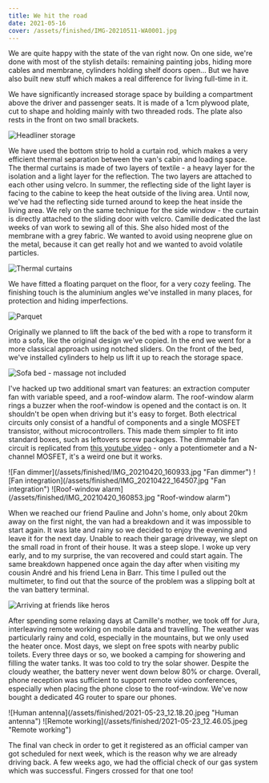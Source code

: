 ```yaml
---
title: We hit the road
date: 2021-05-16
cover: /assets/finished/IMG-20210511-WA0001.jpg
---
```

We are quite happy with the state of the van right now.
On one side, we're done with most of the stylish details: remaining painting jobs, hiding more cables and membrane, cylinders holding shelf doors open...
But we have also built new stuff which makes a real difference for living full-time in it.

We have significantly increased storage space by building a compartment above the driver and passenger seats.
It is made of a 1cm plywood plate, cut to shape and holding mainly with two threaded rods.
The plate also rests in the front on two small brackets.

![Headliner storage](/assets/finished/IMG_20210424_193108.jpg "Headliner storage")

We have used the bottom strip to hold a curtain rod, which makes a very efficient thermal separation between the van's cabin and loading space.
The thermal curtains is made of two layers of textile - a heavy layer for the isolation and a light layer for the reflection.
The two layers are attached to each other using velcro.
In summer, the reflecting side of the light layer is facing to the cabine to keep the heat outside of the living area.
Until now, we've had the reflecting side turned around to keep the heat inside the living area.
We rely on the same technique for the side window - the curtain is directly attached to the sliding door with velcro.
Camille dedicated the last weeks of van work to sewing all of this.
She also hided most of the membrane with a grey fabric.
We wanted to avoid using neoprene glue on the metal, because it can get really hot and we wanted to avoid volatile particles.

![Thermal curtains](/assets/finished/2021-05-23_12.46.16.jpeg "Thermal curtains")

We have fitted a floating parquet on the floor, for a very cozy feeling.
The finishing touch is the aluminium angles we've installed in many places, for protection and hiding imperfections.

![Parquet](/assets/finished/IMG_20210425_175804.jpg "Parquet")

Originally we planned to lift the back of the bed with a rope to transform it into a sofa, like the original design we've copied.
In the end we went for a more classical approach using notched sliders.
On the front of the bed, we've installed cylinders to help us lift it up to reach the storage space.

![Sofa bed - massage not included](/assets/finished/received_511529293537597.jpeg "Sofa bed - massage not included")

I've hacked up two additional smart van features: an extraction computer fan with variable speed, and a roof-window alarm.
The roof-window alarm rings a buzzer when the roof-window is opened and the contact is on.
It shouldn't be open when driving but it's easy to forget.
Both electrical circuits only consist of a handful of components and a single MOSFET transistor, without microcontrollers.
This made them simpler to fit into standard boxes, such as leftovers screw packages.
The dimmable fan circuit is replicated from [this youtube video](https://www.youtube.com/watch?v=8e64L5RWYGM) - only a potentiometer and a N-channel MOSFET, it's a weird one but it works.

<div class="row-image">
![Fan dimmer](/assets/finished/IMG_20210420_160933.jpg "Fan dimmer")
![Fan integration](/assets/finished/IMG_20210422_164507.jpg "Fan integration")
![Roof-window alarm](/assets/finished/IMG_20210420_160853.jpg "Roof-window alarm")
</div>

When we reached our friend Pauline and John's home, only about 20km away on the first night, the van had a breakdown and it was impossible to start again.
It was late and rainy so we decided to enjoy the evening and leave it for the next day.
Unable to reach their garage driveway, we slept on the small road in front of their house.
It was a steep slope.
I woke up very early, and to my surprise, the van recovered and could start again.
The same breakdown happened once again the day after when visiting my cousin André and his friend Lena in Barr.
This time I pulled out the multimeter, to find out that the source of the problem was a slipping bolt at the van battery terminal.

![Arriving at friends like heros](/assets/finished/IMG_20210510_222109.jpg "Arriving at friends like heros")

After spending some relaxing days at Camille's mother, we took off for Jura, interleaving remote working on mobile data and travelling.
The weather was particularly rainy and cold, especially in the mountains, but we only used the heater once.
Most days, we slept on free spots with nearby public toilets.
Every three days or so, we booked a camping for showering and filling the water tanks.
It was too cold to try the solar shower.
Despite the cloudy weather, the battery never went down below 80% or charge.
Overall, phone reception was sufficient to support remote video conferences, especially when placing the phone close to the roof-window.
We've now bought a dedicated 4G router to spare our phones.

<div class="row-image">
![Human antenna](/assets/finished/2021-05-23_12.18.20.jpeg "Human antenna")
![Remote working](/assets/finished/2021-05-23_12.46.05.jpeg "Remote working")
</div>

The final van check in order to get it registered as an official camper van got scheduled for next week, which is the reason why we are already driving back.
A few weeks ago, we had the official check of our gas system which was successful.
Fingers crossed for that one too!
